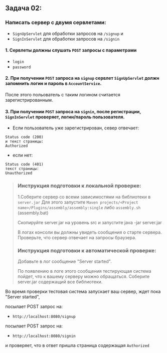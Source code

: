 ## Задача 02:

### Написать сервер с двумя сервлетами:

  - `SignUpServlet` для обработки запросов на `/signup` и
  - `SignInServlet` для обработки запросов на `/signin`

#### 1. Сервлеты должны слушать `POST` запросы с параметрами

  - `login`
  - `password`

#### 2. При получении `POST` запроса на `signup` сервлет `SignUpServlet` должн запомнить **логин** и **пароль** в `AccountService`.

После этого польователь с таким логином считается зарегистрированным.

#### 3. При получении `POST` запроса на `signin`, после регистрации, `SignInServlet` проверяет, логин/пароль пользователя.

 - Если пользователь уже зарегистрирован, север отвечает:

```
Status code (200)
и текст страницы:
Authorized
```

- если нет:

```
Status code (401)
текст страницы:
Unauthorized
```

> ### Инструкция подготовки к локальной проверке:
>
>1.Соберите сервер со всеми зависимостями на библиотеки в `server.jar`
>Для этого запустите `Maven projects/<Project name>/Plugins/assembly/assembly:single`
либо `assembly.sh` (assembly.bat)
>
>Скопируйте server.jar на уровень src и запустите
>java -jar server.jar
>
>В логах консоли вы должны увидеть сообщения о старте сервера.
>Проверьте, что сервер отвечает на запросы браузера.
>
> ### Инструкция подготовки к автоматической проверке:
>Добавьте в лог сообщение "Server started".
>
>По появлению в логе этого сообщения тестирующая система пойдет, что к вашему серверу можно обращаться.
>Соберите server.jar содержащий все библиотеки.

Во время проверки тестовая система запускает ваш сервер, ждет пока "Server started",

посылает POST запрос на:
- `http://localhost:8080/signup`

посылает POST запрос на:
- `http://localhost:8080/signin`

и проверяет, что в ответ пришла страница содержащая `Authorized`

